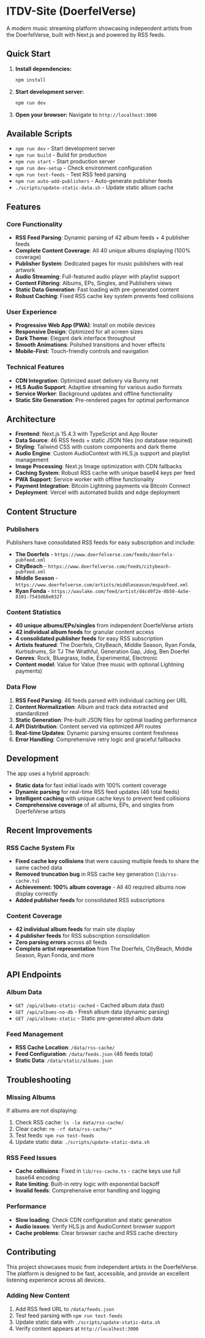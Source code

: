 # ITDV-Site (DoerfelVerse)

A modern music streaming platform showcasing independent artists from the DoerfelVerse, built with Next.js and powered by RSS feeds.

## Quick Start

1. **Install dependencies:**
   ```bash
   npm install
   ```

2. **Start development server:**
   ```bash
   npm run dev
   ```

3. **Open your browser:**
   Navigate to `http://localhost:3000`

## Available Scripts

- `npm run dev` - Start development server
- `npm run build` - Build for production
- `npm run start` - Start production server
- `npm run dev-setup` - Check environment configuration
- `npm run test-feeds` - Test RSS feed parsing
- `npm run auto-add-publishers` - Auto-generate publisher feeds
- `./scripts/update-static-data.sh` - Update static album cache

## Features

### Core Functionality
- **RSS Feed Parsing**: Dynamic parsing of 42 album feeds + 4 publisher feeds
- **Complete Content Coverage**: All 40 unique albums displaying (100% coverage)
- **Publisher System**: Dedicated pages for music publishers with real artwork  
- **Audio Streaming**: Full-featured audio player with playlist support
- **Content Filtering**: Albums, EPs, Singles, and Publishers views
- **Static Data Generation**: Fast loading with pre-generated content
- **Robust Caching**: Fixed RSS cache key system prevents feed collisions

### User Experience
- **Progressive Web App (PWA)**: Install on mobile devices
- **Responsive Design**: Optimized for all screen sizes
- **Dark Theme**: Elegant dark interface throughout
- **Smooth Animations**: Polished transitions and hover effects
- **Mobile-First**: Touch-friendly controls and navigation

### Technical Features
- **CDN Integration**: Optimized asset delivery via Bunny.net
- **HLS Audio Support**: Adaptive streaming for various audio formats
- **Service Worker**: Background updates and offline functionality
- **Static Site Generation**: Pre-rendered pages for optimal performance

## Architecture

- **Frontend**: Next.js 15.4.3 with TypeScript and App Router
- **Data Source**: 46 RSS feeds + static JSON files (no database required)
- **Styling**: Tailwind CSS with custom components and dark theme
- **Audio Engine**: Custom AudioContext with HLS.js support and playlist management
- **Image Processing**: Next.js Image optimization with CDN fallbacks
- **Caching System**: Robust RSS cache with unique base64 keys per feed
- **PWA Support**: Service worker with offline functionality
- **Payment Integration**: Bitcoin Lightning payments via Bitcoin Connect
- **Deployment**: Vercel with automated builds and edge deployment

## Content Structure

### Publishers
Publishers have consolidated RSS feeds for easy subscription and include:
- **The Doerfels** - `https://www.doerfelverse.com/feeds/doerfels-pubfeed.xml`
- **CityBeach** - `https://www.doerfelverse.com/feeds/citybeach-pubfeed.xml`
- **Middle Season** - `https://www.doerfelverse.com/artists/middleseason/mspubfeed.xml`
- **Ryan Fonda** - `https://wavlake.com/feed/artist/d4c49f2e-0b50-4a5e-8101-7543d68e032f`

### Content Statistics  
- **40 unique albums/EPs/singles** from independent DoerfelVerse artists
- **42 individual album feeds** for granular content access
- **4 consolidated publisher feeds** for easy RSS subscription  
- **Artists featured**: The Doerfels, CityBeach, Middle Season, Ryan Fonda, Kurtisdrums, Sir TJ The Wrathful, Generation Gap, Jdog, Ben Doerfel
- **Genres**: Rock, Bluegrass, Indie, Experimental, Electronic
- **Content model**: Value for Value (free music with optional Lightning payments)

### Data Flow
1. **RSS Feed Parsing**: 46 feeds parsed with individual caching per URL
2. **Content Normalization**: Album and track data extracted and standardized
3. **Static Generation**: Pre-built JSON files for optimal loading performance
4. **API Distribution**: Content served via optimized API routes
5. **Real-time Updates**: Dynamic parsing ensures content freshness
6. **Error Handling**: Comprehensive retry logic and graceful fallbacks

## Development

The app uses a hybrid approach:
- **Static data** for fast initial loads with 100% content coverage
- **Dynamic parsing** for real-time RSS feed updates (46 total feeds)
- **Intelligent caching** with unique cache keys to prevent feed collisions
- **Comprehensive coverage** of all albums, EPs, and singles from DoerfelVerse artists

## Recent Improvements

### RSS Cache System Fix
- **Fixed cache key collisions** that were causing multiple feeds to share the same cached data
- **Removed truncation bug** in RSS cache key generation (`lib/rss-cache.ts`)
- **Achievement: 100% album coverage** - All 40 required albums now display correctly
- **Added publisher feeds** for consolidated RSS subscriptions

### Content Coverage
- **42 individual album feeds** for main site display
- **4 publisher feeds** for RSS subscription consolidation  
- **Zero parsing errors** across all feeds
- **Complete artist representation** from The Doerfels, CityBeach, Middle Season, Ryan Fonda, and more

## API Endpoints

### Album Data
- `GET /api/albums-static-cached` - Cached album data (fast)
- `GET /api/albums-no-db` - Fresh album data (dynamic parsing)
- `GET /api/albums-static` - Static pre-generated album data

### Feed Management
- **RSS Cache Location**: `/data/rss-cache/`
- **Feed Configuration**: `/data/feeds.json` (46 feeds total)
- **Static Data**: `/data/static/albums.json`

## Troubleshooting

### Missing Albums
If albums are not displaying:
1. Check RSS cache: `ls -la data/rss-cache/`
2. Clear cache: `rm -rf data/rss-cache/*`
3. Test feeds: `npm run test-feeds`
4. Update static data: `./scripts/update-static-data.sh`

### RSS Feed Issues
- **Cache collisions**: Fixed in `lib/rss-cache.ts` - cache keys use full base64 encoding
- **Rate limiting**: Built-in retry logic with exponential backoff
- **Invalid feeds**: Comprehensive error handling and logging

### Performance
- **Slow loading**: Check CDN configuration and static generation
- **Audio issues**: Verify HLS.js and AudioContext browser support
- **Cache problems**: Clear browser cache and RSS cache directory

## Contributing

This project showcases music from independent artists in the DoerfelVerse. The platform is designed to be fast, accessible, and provide an excellent listening experience across all devices.

### Adding New Content
1. Add RSS feed URL to `/data/feeds.json`
2. Test feed parsing with `npm run test-feeds`
3. Update static data with `./scripts/update-static-data.sh`
4. Verify content appears at `http://localhost:3000`
